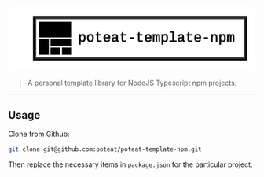 ![template](./logo/template.png)

> A personal template library for NodeJS Typescript npm projects.

---

## Usage

Clone from Github:

```sh
git clone git@github.com:poteat/poteat-template-npm.git
```

Then replace the necessary items in `package.json` for the particular project.
